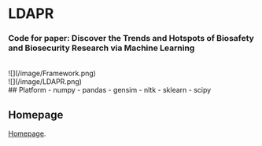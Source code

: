 # LDAPR
### Code for paper: Discover the Trends and Hotspots of Biosafety and Biosecurity Research via Machine Learning
<br/> 
![](/image/Framework.png)  
<br/> 
![](/image/LDAPR.png)
<br/> 
## Platform
- numpy
- pandas
- gensim
- nltk
- sklearn
- scipy

## Homepage
[Homepage](https://www.keaml.cn/Biosafety/).

